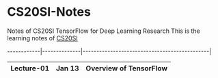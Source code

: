 # CS20SI-Notes
Notes of CS20SI TensorFlow for Deep Learning Research
This is the learning notes of [CS20SI](http://web.stanford.edu/class/cs20si/syllabus.html)

------------|--------------|----------------------------------------------|

Lecture-01  | Jan 13     |Overview of TensorFlow |
------------|--------------|----------------------------------------------|
